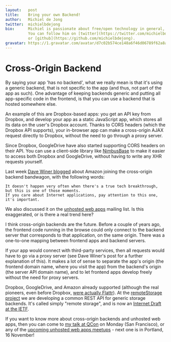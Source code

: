 ```yaml
---
layout:   post
title:    Bring your own Backend!
author:   Michiel de Jong
twitter:  michielbdejong
bio:      Michiel is passionate about free/open technology in general, and specifically about [unhosted web apps](https://unhosted.org).<br>
          You can follow him on [twitter](https://twitter.com/michielbdejong)
          or [github](https://github.com/michielbdejong).
gravatar: https://1.gravatar.com/avatar/d7c02b574ce148a6f46d06789f62a8a8
---
```


# Cross-Origin Backend

By saying your app 'has no backend', what we really mean is that it's using a generic backend, that is not specific to the app
(and thus, not part of the app as such). One advantage of keeping backends generic and putting all app-specific code in the
frontend, is that you can use a backend that is hosted somewhere else.

An example of this are Dropbox-based apps: you get an API key from Dropbox, and develop your app as a static JavaScript app,
which stores all its data on the user's Dropbox account. Thanks to CORS headers (which the Dropbox API supports), your
in-browser app can make a cross-origin AJAX request directly to Dropbox, without the need to go through a proxy server.

Since Dropbox, GoogleDrive have also started supporting CORS headers on their API. You can use a client-side library like
[NimbusBase](http://nimbusbase.com/) to make it easier to access both Dropbox and GoogleDrive, without having to write
any XHR requests yourself.

Last week [Dave Winer blogged](http://scripting.com/2013/11/01/amazonBreaksThroughOnStaticJavascriptApps) about Amazon
joining the cross-origin backend bandwagon, with the following words:

    It doesn't happen very often when there's a true tech breakthrough, but this is one of those moments.
    If you care about Internet applications, pay attention to this one, it's important.


We also discussed it on the [unhosted web apps](https://groups.google.com/forum/#!topic/unhosted/OOHTVgE6gYA) mailing list.
Is this exaggerated, or is there a real trend here?

I think cross-origin backends are the future. Before a couple of years ago, the frontend code running in the browse
could only connect to the backend server that corresponds to that application, on the same origin. There was a one-to-one
mapping between frontend apps and backend servers.

If your app would connect with third-party services, then all requests would have to go via a proxy server (see Dave
Winer's post for a further explanation of this).
It makes a lot of sense to separate the app's origin (the frontend domain name,
where you visit the app) from the backend's origin (the server API domain name), and to let frontend apps develop freely
without the need for proxy servers.

Dropbox, GoogleDrive, and Amazon already supported (although the real pioneers, even before Dropbox, [were actually
Flattr](https://groups.google.com/forum/#!searchin/unhosted/flattr/unhosted/RUWhRuCMVvw/4PSHcoRZzBAJ)). At the
[remoteStorage project](http://remotestorage.io/) we are developing a common REST API for generic storage backends. It's
called simply "remote storage", and is now an [Internet Draft at the IETF](http://tools.ietf.org/html/draft-dejong-remotestorage-01).

If you want to know more about cross-origin backends and unhosted web apps, then you can come to
[my talk at QCon](http://qconsf.com/track/nobackend-%E2%80%93-front-end-first-web-development) on Monday (San Francisco),
or any of the [upcoming unhosted web apps meetups](https://unhosted.org/events/) - next one is in Portland, 16 November!
